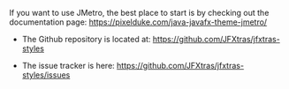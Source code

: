 If you want to use JMetro, the best place to start is by checking out the documentation page: https://pixelduke.com/java-javafx-theme-jmetro/

- The Github repository is located at: https://github.com/JFXtras/jfxtras-styles  

- The issue tracker is here: https://github.com/JFXtras/jfxtras-styles/issues